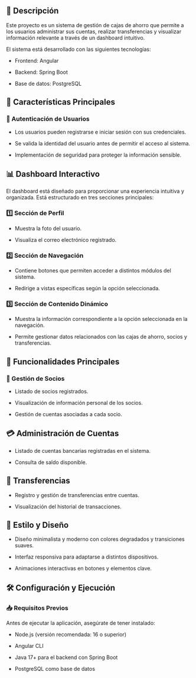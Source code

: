 
## 📖 Descripción

Este proyecto es un sistema de gestión de cajas de ahorro que permite a los usuarios administrar sus cuentas, realizar transferencias y visualizar información relevante a través de un dashboard intuitivo.

El sistema está desarrollado con las siguientes tecnologías:

* Frontend: Angular

* Backend: Spring Boot

* Base de datos: PostgreSQL

## 🚀 Características Principales

### 🔐 Autenticación de Usuarios

* Los usuarios pueden registrarse e iniciar sesión con sus credenciales.

* Se valida la identidad del usuario antes de permitir el acceso al sistema.

* Implementación de seguridad para proteger la información sensible.

## 📊 Dashboard Interactivo

El dashboard está diseñado para proporcionar una experiencia intuitiva y organizada. Está estructurado en tres secciones principales:

### 1️⃣ Sección de Perfil

* Muestra la foto del usuario.

* Visualiza el correo electrónico registrado.

### 2️⃣ Sección de Navegación

* Contiene botones que permiten acceder a distintos módulos del sistema.

* Redirige a vistas específicas según la opción seleccionada.

### 3️⃣ Sección de Contenido Dinámico

* Muestra la información correspondiente a la opción seleccionada en la navegación.

* Permite gestionar datos relacionados con las cajas de ahorro, socios y transferencias.

## 📌 Funcionalidades Principales

### 👥 Gestión de Socios

* Listado de socios registrados.

* Visualización de información personal de los socios.

* Gestión de cuentas asociadas a cada socio.

## 💳 Administración de Cuentas

* Listado de cuentas bancarias registradas en el sistema.

* Consulta de saldo disponible.

## 💸 Transferencias

* Registro y gestión de transferencias entre cuentas.

* Visualización del historial de transacciones.

## 🎨 Estilo y Diseño

* Diseño minimalista y moderno con colores degradados y transiciones suaves.

* Interfaz responsiva para adaptarse a distintos dispositivos.

* Animaciones interactivas en botones y elementos clave.

## 🛠 Configuración y Ejecución

### 📥 Requisitos Previos

Antes de ejecutar la aplicación, asegúrate de tener instalado:

* Node.js (versión recomendada: 16 o superior)

* Angular CLI

* Java 17+ para el backend con Spring Boot

* PostgreSQL como base de datos


